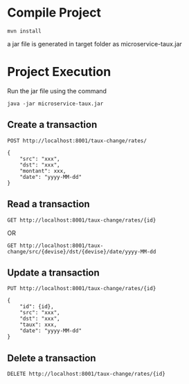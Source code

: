 # Compile Project

```
mvn install
```

a jar file is generated in target folder as microservice-taux.jar

# Project Execution

Run the jar file using the command
```
java -jar microservice-taux.jar
```
## Create a transaction
```
POST http://localhost:8001/taux-change/rates/
```
```
{
    "src": "xxx",
    "dst": "xxx",
    "montant": xxx,
    "date": "yyyy-MM-dd"
}
```

## Read a transaction
```
GET http://localhost:8001/taux-change/rates/{id}
```
OR
```
GET http://localhost:8001/taux-change/src/{devise}/dst/{devise}/date/yyyy-MM-dd
```
## Update a transaction
```
PUT http://localhost:8001/taux-change/rates/{id}
```
```
{
    "id": {id},
    "src": "xxx",
    "dst": "xxx",
    "taux": xxx,
    "date": "yyyy-MM-dd"
}
```
## Delete a transaction
```
DELETE http://localhost:8001/taux-change/rates/{id}
```
